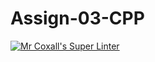 # Assign-03-CPP
[![Mr Coxall's Super Linter](https://github.com/ICS3U-C-Programming-GustavI/Assign-03-CPP/workflows/Mr%20Coxall's%20Super%20Linter/badge.svg)](https://github.com/ICS3U-C-Programming-GustavI/Assign-03-CPP/actions/)
